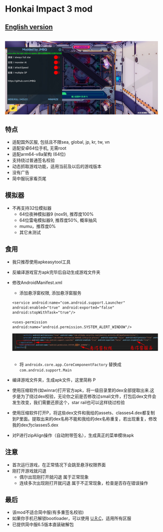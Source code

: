 # Honkai Impact 3 mod

## [English version](README_EN.md)
<br>![image](img/01.jpg)</br>

   
## 特点
* 适配国外区服, 包括且不限sea, global, jp, kr, tw, vn
* 适配安卓64位手机, 无需root
* 适配arm64-v8a架构 (64位)
* 支持绕过普通签名校验
* 动态抓取游戏功能，适用当前及以后的游戏版本
* 没有广告
* 简中服玩家看页尾
  
## 模拟器
* 不再支持32位模拟器
  * 64位夜神模拟器9 (nox9), 推荐度100%
  * 64位雷电模拟器9, 推荐度50%, 概率抽风
  * mumu，推荐度0%
  * 其它未测试
  
## 食用
* 我只推荐使用apkeasytool工具
* 反编译游戏官方apk完毕后自动生成游戏文件夹
* 修改AndroidManifest.xml
  * 添加悬浮窗权限, 添加悬浮窗服务
  ```
  <service android:name="com.android.support.Launcher" android:enabled="true" android:exported="false" android:stopWithTask="true"/>

  <uses-permission android:name="android.permission.SYSTEM_ALERT_WINDOW"/>
  ```
  ![image](img/02.jpg)
  <br></br>
  * 将 ```androidx.core.app.CoreComponentFactory``` 替换成 ```com.android.support.Main```

* 编译游戏文件夹，生成apk文件，这里简称 P
* 使用压缩软件(如winrar)打开官方apk，将一级目录里的dex全部提取出来.这步是为了绕过dex校验，无论你之前是否修改过smali文件，打包后dex文件会发生改变，我们需要还原这个，star rail也可以这样绕过检验
* 使用压缩软件打开P，将这些dex文件和我给的assets、classes4.dex都复制到P里面。提取出来的dex名称不能和我给的dex名称重复，若出现重复，修改我的dex为classes5.dex
* 对P进行zipAlign操作（自动附带签名），生成真正的菜单模块apk


## 注意
* 首次运行游戏，在正常情况下会跳至悬浮权限界面
* 刚打开游戏就闪退
  * 偶尔出现刚打开就闪退 属于正常现象
  * 连续多次出现刚打开就闪退 属于不正常现象，检查是否存在错误操作

## 最后
* 该mod不适合简中服(有多重签名校验)
* 如果你手机已解锁bootloader，可以使用 [U.R.C](https://github.com/JMBQ/URC)，适用所有区服
* 已提供简中服6.5版本直装破解包
